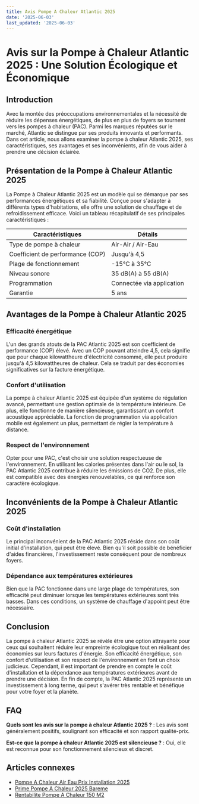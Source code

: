 ```yaml
---
title: Avis Pompe A Chaleur Atlantic 2025
date: '2025-06-03'
last_updated: '2025-06-03'
---
```


# Avis sur la Pompe à Chaleur Atlantic 2025 : Une Solution Écologique et Économique

## Introduction

Avec la montée des préoccupations environnementales et la nécessité de réduire les dépenses énergétiques, de plus en plus de foyers se tournent vers les pompes à chaleur (PAC). Parmi les marques réputées sur le marché, Atlantic se distingue par ses produits innovants et performants. Dans cet article, nous allons examiner la pompe à chaleur Atlantic 2025, ses caractéristiques, ses avantages et ses inconvénients, afin de vous aider à prendre une décision éclairée.

## Présentation de la Pompe à Chaleur Atlantic 2025

La Pompe à Chaleur Atlantic 2025 est un modèle qui se démarque par ses performances énergétiques et sa fiabilité. Conçue pour s'adapter à différents types d'habitations, elle offre une solution de chauffage et de refroidissement efficace. Voici un tableau récapitulatif de ses principales caractéristiques :

| Caractéristiques             | Détails                        |
|------------------------------|--------------------------------|
| Type de pompe à chaleur      | Air-Air / Air-Eau              |
| Coefficient de performance (COP) | Jusqu'à 4,5                   |
| Plage de fonctionnement       | -15°C à 35°C                  |
| Niveau sonore                 | 35 dB(A) à 55 dB(A)           |
| Programmation                 | Connectée via application       |
| Garantie                      | 5 ans                          |

## Avantages de la Pompe à Chaleur Atlantic 2025

### Efficacité énergétique

L'un des grands atouts de la PAC Atlantic 2025 est son coefficient de performance (COP) élevé. Avec un COP pouvant atteindre 4,5, cela signifie que pour chaque kilowattheure d'électricité consommé, elle peut produire jusqu'à 4,5 kilowattheures de chaleur. Cela se traduit par des économies significatives sur la facture énergétique.

### Confort d'utilisation

La pompe à chaleur Atlantic 2025 est équipée d'un système de régulation avancé, permettant une gestion optimale de la température intérieure. De plus, elle fonctionne de manière silencieuse, garantissant un confort acoustique appréciable. La fonction de programmation via application mobile est également un plus, permettant de régler la température à distance.

### Respect de l'environnement

Opter pour une PAC, c'est choisir une solution respectueuse de l'environnement. En utilisant les calories présentes dans l'air ou le sol, la PAC Atlantic 2025 contribue à réduire les émissions de CO2. De plus, elle est compatible avec des énergies renouvelables, ce qui renforce son caractère écologique.

## Inconvénients de la Pompe à Chaleur Atlantic 2025

### Coût d'installation

Le principal inconvénient de la PAC Atlantic 2025 réside dans son coût initial d'installation, qui peut être élevé. Bien qu'il soit possible de bénéficier d'aides financières, l'investissement reste conséquent pour de nombreux foyers.

### Dépendance aux températures extérieures

Bien que la PAC fonctionne dans une large plage de températures, son efficacité peut diminuer lorsque les températures extérieures sont très basses. Dans ces conditions, un système de chauffage d'appoint peut être nécessaire.

## Conclusion

La pompe à chaleur Atlantic 2025 se révèle être une option attrayante pour ceux qui souhaitent réduire leur empreinte écologique tout en réalisant des économies sur leurs factures d'énergie. Son efficacité énergétique, son confort d'utilisation et son respect de l'environnement en font un choix judicieux. Cependant, il est important de prendre en compte le coût d'installation et la dépendance aux températures extérieures avant de prendre une décision. En fin de compte, la PAC Atlantic 2025 représente un investissement à long terme, qui peut s'avérer très rentable et bénéfique pour votre foyer et la planète.

## FAQ
**Quels sont les avis sur la pompe à chaleur Atlantic 2025 ?**
: Les avis sont généralement positifs, soulignant son efficacité et son rapport qualité-prix.

**Est-ce que la pompe à chaleur Atlantic 2025 est silencieuse ?**
: Oui, elle est reconnue pour son fonctionnement silencieux et discret.

## Articles connexes
- [Pompe A Chaleur Air Eau Prix Installation 2025](/pompe-a-chaleur-air-eau-prix-installation-2025/)
- [Prime Pompe A Chaleur 2025 Bareme](/prime-pompe-a-chaleur-2025-bareme/)
- [Rentabilite Pompe A Chaleur 150 M2](/rentabilite-pompe-a-chaleur-150-m2/)


<script type="application/ld+json">
{
  "@context": "https://schema.org",
  "@type": "FAQPage",
  "mainEntity": [
    {
      "@type": "Question",
      "name": "Quels sont les avis sur la pompe à chaleur Atlantic 2025 ?",
      "acceptedAnswer": {
        "@type": "Answer",
        "text": "Les avis sont généralement positifs, soulignant son efficacité et son rapport qualité-prix."
      }
    },
    {
      "@type": "Question",
      "name": "Est-ce que la pompe à chaleur Atlantic 2025 est silencieuse ?",
      "acceptedAnswer": {
        "@type": "Answer",
        "text": "Oui, elle est reconnue pour son fonctionnement silencieux et discret."
      }
    }
  ]
}
</script>
